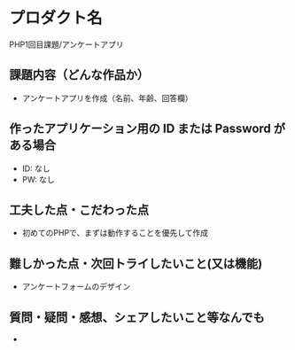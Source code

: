# プロダクト名

PHP1回目課題/アンケートアプリ

## 課題内容（どんな作品か）

- アンケートアプリを作成（名前、年齢、回答欄）

## 作ったアプリケーション用の ID または Password がある場合

- ID: なし
- PW: なし

## 工夫した点・こだわった点

- 初めてのPHPで、まずは動作することを優先して作成

## 難しかった点・次回トライしたいこと(又は機能)

- アンケートフォームのデザイン

## 質問・疑問・感想、シェアしたいこと等なんでも

- 
